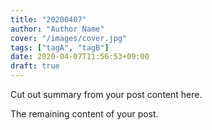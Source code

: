 ```yaml
---
title: "20200407"
author: "Author Name"
cover: "/images/cover.jpg"
tags: ["tagA", "tagB"]
date: 2020-04-07T11:56:53+09:00
draft: true
---
```


Cut out summary from your post content here.

<!--more-->

The remaining content of your post.
